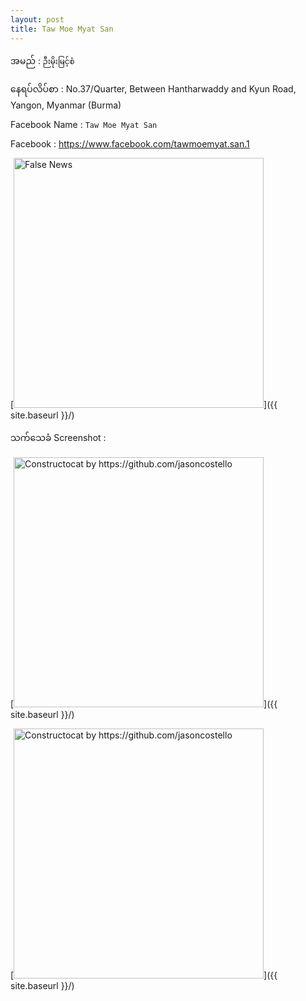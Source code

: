 ```yaml
---
layout: post
title: Taw Moe Myat San
---
```

အမည် : ```ဉီးမိုးမြင့်စံ```

နေရပ်လိပ်စာ : No.37/Quarter, Between Hantharwaddy and Kyun Road, Yangon, Myanmar (Burma)

Facebook Name : ```Taw Moe Myat San```

Facebook : https://www.facebook.com/tawmoemyat.san.1

[<img src="https://scontent-mrs2-2.xx.fbcdn.net/v/t1.0-1/p320x320/152518444_1904972702986777_8602672709933396059_o.jpg?_nc_cat=1&ccb=3&_nc_sid=7206a8&_nc_ohc=3KASXdZ8aaQAX_osbUo&_nc_ht=scontent-mrs2-2.xx&tp=6&oh=3cc2f45d726ef43203ba42c82be03a97&oe=605DED29" alt="False News" style="width: 400px;"/>]({{ site.baseurl }}/)


သက်သေခံ Screenshot :

[<img src="{{ site.baseurl }}/images/accessDenied.png" alt="Constructocat by https://github.com/jasoncostello" style="width: 400px;"/>]({{ site.baseurl }}/)


[<img src="{{ site.baseurl }}/images/accessDenied.png" alt="Constructocat by https://github.com/jasoncostello" style="width: 400px;"/>]({{ site.baseurl }}/)

